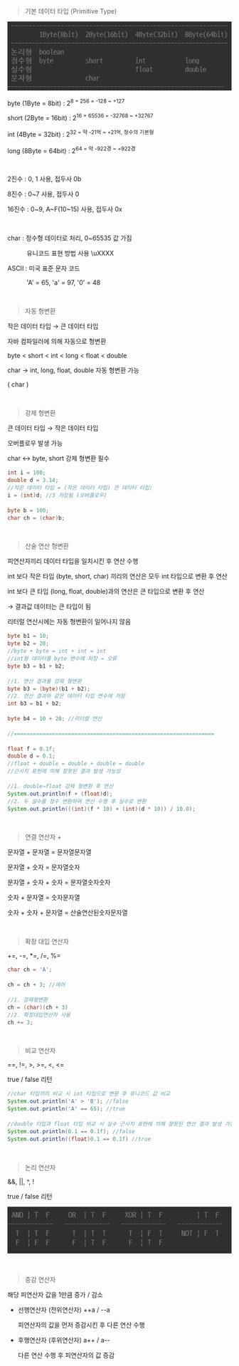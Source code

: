 > 기본 데이터 타입 (Primitive Type) 
>

<img src="./img/java001.PNG"><br>

byte (1Byte = 8bit) : 2<sup>8 = 256 = -128 ~ +127 

short (2Byte = 16bit) : 2<sup>16 = 65536 = -32768 ~ +32767 

int (4Byte = 32bit) : 2<sup>32 = 약 -21억 ~ +21억, 정수의 기본형 

long (8Byte = 64bit) : 2<sup>64 = 약 -922경 ~ +922경

 <br>

2진수 : 0, 1 사용, 접두사 0b

8진수 : 0~7 사용, 접두사 0

16진수 : 0~9, A~F(10~15) 사용, 접두사 0x

<br>

char : 정수형 데이터로 처리, 0~65535 값 가짐

&nbsp;&nbsp;&nbsp;&nbsp;&nbsp;&nbsp;&nbsp;&nbsp;&nbsp;&nbsp;&nbsp;유니코드 표현 방법 사용 \uXXXX

ASCII : 미국 표준 문자 코드 

&nbsp;&nbsp;&nbsp;&nbsp;&nbsp;&nbsp;&nbsp;&nbsp;&nbsp;&nbsp;&nbsp;'A' = 65, 'a' = 97, '0' = 48

<br>

> 자동 형변환

작은 데이터 타입 → 큰 데이터 타입

자바 컴파일러에 의해 자동으로 형변환

byte < short < int < long < float < double

char → int, long, float, double 자동 형변환 가능

(      char      )

<br>

> 강제 형변환

큰 데이터 타입 → 작은 데이터 타입

오버플로우 발생 가능

char ↔ byte, short 강제 형변환 필수

```java
int i = 100;
double d = 3.14;
//작은 데이터 타입 = (작은 데이터 타입) 큰 데이터 타입;
i = (int)d; //3 저장됨 (오버플로우)

byte b = 100;
char ch = (char)b;
```

<br>

> 산술 연산 형변환

피연산자끼리 데이터 타입을 일치시킨 후 연산 수행

int 보다 작은 타입 (byte, short, char) 끼리의 연산은 모두 int 타입으로 변환 후 연산

int 보다 큰 타입 (long, float, double)과의 연산은 큰 타입으로 변환 후 연산

→ 결과값 데이터는 큰 타입이 됨

리터럴 연산시에는 자동 형변환이 일어나지 않음

```java
byte b1 = 10;
byte b2 = 20;
//byte + byte = int + int = int
//int형 데이터를 byte 변수에 저장 → 오류
byte b3 = b1 + b2; 

//1. 연산 결과를 강제 형변환
byte b3 = (byte)(b1 + b2);
//2. 연산 결과와 같은 데이터 타입 변수에 저장
int b3 = b1 + b2;

byte b4 = 10 + 20; //리터럴 연산

//===============================================================

float f = 0.1f;
double d = 0.1;
//float + double = double + double = double 
//근사치 표현에 의해 잘못된 결과 발생 가능성

//1. double→float 강제 형변환 후 연산
System.out.println(f + (float)d);
//2. 두 실수를 정수 변환하여 연산 수행 후 실수로 변환
System.out.println(((int)(f * 10) + (int)(d * 10)) / 10.0);
```

<br>

> 연결 연산자 +

문자열 + 문자열 = 문자열문자열

문자열 + 숫자 = 문자열숫자

문자열 + 숫자 + 숫자 = 문자열숫자숫자

숫자 + 문자열 = 숫자문자열

숫자 + 숫자 + 문자열 = 산술연산된숫자문자열

<br>

> 확장 대입 연산자

+=, -=, *=, /=, %=

```java
char ch = 'A';

ch = ch + 3; //에러

//1. 강제형변환
ch = (char)(ch + 3)
//2. 확장대입연산자 사용
ch += 3;
```

<br>

> 비교 연산자

==, !=, >, >=, <, <=

true / false 리턴

```java
//char 타입끼리 비교 시 int 타입으로 변환 후 유니코드 값 비교
System.out.println('A' > 'B'); //false
System.out.println('A' == 65); //true

//double 타입과 float 타입 비교 시 실수 근사치 표현에 의해 잘못된 연산 결과 발생 가능
System.out.println(0.1 == 0.1f); //false
System.out.println((float)0.1 == 0.1f) //true
```

<br>

> 논리 연산자

&&, ||, ^, !

true / false 리턴

<img src="./img/java002.PNG"><br>

<br>

> 증감 연산자

해당 피연산자 값을 1만큼 증가 / 감소

- 선행연산자 (전위연산자) ++a / --a

  피연산자의 값을 먼저 증감시킨 후 다른 연산 수행

- 후행연산자 (후위연산자) a++ / a--

  다른 연산 수행 후 피연산자의 값 증감

<br>

